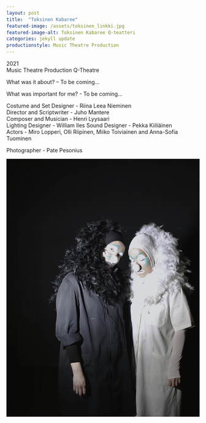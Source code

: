```yaml
---
layout: post
title:  "Toksinen Kabaree"
featured-image: /assets/toksinen_linkki.jpg
featured-image-alt: Toksinen Kabaree Q-teatteri
categories: jekyll update
productionstyle: Music Theatre Production
---
```

  2021  
  Music Theatre Production
  Q-Theatre

<div class="post-text-alone">  
  What was it about? – To be coming... 
<p></p>
  What was important for me? - To be coming...
</div>  
<p></p>

  Costume and Set Designer - Riina Leea Nieminen  
  Director and Scriptwriter - Juho Mantere  
  Composer and Musician - Henri Lyysaari  
  Lighting Designer - William Iles
  Sound Designer - Pekka Kiiliäinen  
  Actors - Miro Lopperi, Olli Riipinen, Miiko Toiviainen and Anna-Sofia Tuominen

  Photographer - Pate Pesonius


![alt text](/assets/projects/klovnit3.jpg)


